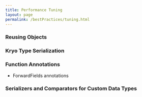 ```yaml
---
title: Performance Tuning
layout: page
permalink: /bestPractices/tuning.html
---
```


### Reusing Objects

### Kryo Type Serialization

### Function Annotations

- ForwardFields annotations

### Serializers and Comparators for Custom Data Types

